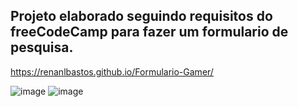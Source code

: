 ## Projeto elaborado seguindo requisitos do freeCodeCamp para fazer um formulario de pesquisa.
 
 
 https://renanlbastos.github.io/Formulario-Gamer/
 
 ![image](https://user-images.githubusercontent.com/80262752/114449982-d0d0f480-9bab-11eb-9bee-584ce6f8fddf.png)
![image](https://user-images.githubusercontent.com/80262752/114450027-e0503d80-9bab-11eb-9fc9-76aa0b409477.png)

